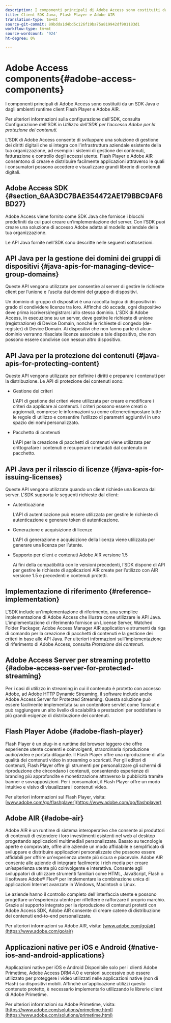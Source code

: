 ```yaml
---
description: I componenti principali di Adobe Access sono costituiti da un SDK Java e dagli ambienti runtime client Flash Player e Adobe AIR.
title: Client SDK Java, Flash Player e Adobe AIR
translation-type: tm+mt
source-git-commit: 89bdda1d4bd5c126f19ba75a819942df901183d1
workflow-type: tm+mt
source-wordcount: '924'
ht-degree: 0%

---
```



# Adobe Access components{#adobe-access-components}

I componenti principali di Adobe Access sono costituiti da un SDK Java e dagli ambienti runtime client Flash Player e Adobe AIR.

Per ulteriori informazioni sulla configurazione dell&#39;SDK, consulta Configurazione dell&#39;SDK in *Utilizzo dell&#39;SDK per l&#39;accesso Adobe per la protezione dei contenuti.*

L’SDK di Adobe Access consente di sviluppare una soluzione di gestione dei diritti digitali che si integra con l’infrastruttura aziendale esistente della tua organizzazione, ad esempio i sistemi di gestione dei contenuti, fatturazione e controllo degli accessi utente. Flash Player e Adobe AIR consentono di creare e distribuire facilmente applicazioni attraverso le quali i consumatori possono accedere e visualizzare grandi librerie di contenuti digitali.

## Adobe Access SDK {#section_6AA3DC7BAE354472AE179BBC9AF6BD27}

Adobe Access viene fornito come SDK Java che fornisce i blocchi predefiniti da cui puoi creare un’implementazione del server. Con l’SDK puoi creare una soluzione di accesso Adobe adatta al modello aziendale della tua organizzazione.

Le API Java fornite nell’SDK sono descritte nelle seguenti sottosezioni.

## API Java per la gestione dei domini dei gruppi di dispositivi {#java-apis-for-managing-device-group-domains}

Queste API vengono utilizzate per consentire al server di gestire le richieste client per l’unione e l’uscita dai domini del gruppo di dispositivi.

Un dominio di gruppo di dispositivi è una raccolta logica di dispositivi in grado di condividere licenze tra loro. Affinché ciò accada, ogni dispositivo deve prima iscriversi/registrarsi allo stesso dominio. L’SDK di Adobe Access, in esecuzione su un server, deve gestire le richieste di unione (registrazione) di Device Domain, nonché le richieste di congedo (de-register) di Device Domain. Ai dispositivi che non fanno parte di alcun dominio verranno rilasciate licenze associate a tale dispositivo, che non possono essere condivise con nessun altro dispositivo.

## API Java per la protezione dei contenuti {#java-apis-for-protecting-content}

Queste API vengono utilizzate per definire i diritti e preparare i contenuti per la distribuzione. Le API di protezione dei contenuti sono:

* Gestione dei criteri

   L’API di gestione dei criteri viene utilizzata per creare e modificare i criteri da applicare ai contenuti. I criteri possono essere creati o aggiornati, comprese le informazioni su come ottenere/impostare tutte le regole di utilizzo e consentire l’utilizzo di parametri aggiuntivi in uno spazio dei nomi personalizzato.

* Pacchetto di contenuti

   L’API per la creazione di pacchetti di contenuti viene utilizzata per crittografare i contenuti e recuperare i metadati dal contenuto in pacchetto.

## API Java per il rilascio di licenze {#java-apis-for-issuing-licenses}

Queste API vengono utilizzate quando un client richiede una licenza dal server. L&#39;SDK supporta le seguenti richieste dal client:

* Autenticazione

   L’API di autenticazione può essere utilizzata per gestire le richieste di autenticazione e generare token di autenticazione.

* Generazione e acquisizione di licenze

   L’API di generazione e acquisizione della licenza viene utilizzata per generare una licenza per l’utente.

* Supporto per client e contenuti Adobe AIR versione 1.5

   Ai fini della compatibilità con le versioni precedenti, l’SDK dispone di API per gestire le richieste di applicazioni AIR create per l’utilizzo con AIR versione 1.5 e precedenti e contenuti protetti.

## Implementazione di riferimento {#reference-implementation}

L&#39;SDK include un&#39;implementazione di riferimento, una semplice implementazione di Adobe Access che illustra come utilizzare le API Java. L&#39;implementazione di riferimento fornisce un License Server, Watched Folder Packager, Adobe Access Manager AIR application e strumenti da riga di comando per la creazione di pacchetti di contenuti e la gestione dei criteri in base alle API Java. Per ulteriori informazioni sull&#39;implementazione di riferimento di Adobe Access, consulta *Protezione dei contenuti*.

## Adobe Access Server per streaming protetto {#adobe-access-server-for-protected-streaming}

Per i casi di utilizzo in streaming in cui il contenuto è protetto con accesso Adobe, ad Adobe HTTP Dynamic Streaming, il software include anche Adobe Access Server for Protected Streaming. Questa soluzione può essere facilmente implementata su un contenitore servlet come Tomcat e può raggiungere un alto livello di scalabilità e prestazioni per soddisfare le più grandi esigenze di distribuzione dei contenuti.

## Flash Player Adobe {#adobe-flash-player}

Flash Player è un plug-in e runtime del browser leggero che offre esperienze utente coerenti e coinvolgenti, straordinaria riproduzione audio/video e portata dilagante. Il Flash Player offre una riproduzione di alta qualità dei contenuti video in streaming o scaricati. Per gli editori di contenuti, Flash Player offre gli strumenti per personalizzare gli schermi di riproduzione che circondano i contenuti, consentendo esperienze di branding più approfondite e monetizzazione attraverso la pubblicità tramite banner e sovrapposizioni. Per i consumatori, il Flash Player offre un modo intuitivo e visivo di visualizzare i contenuti video.

Per ulteriori informazioni sul Flash Player, visita: [www.adobe.com/go/flashplayer](https://www.adobe.com/go/flashplayer)

## Adobe AIR {#adobe-air}

Adobe AIR è un runtime di sistema interoperativo che consente ai produttori di contenuti di estendere i loro investimenti esistenti nel web al desktop progettando applicazioni multimediali personalizzate. Basato su tecnologie aperte e comprovate, offre alle aziende un modo affidabile e semplificato di sviluppare e distribuire applicazioni personalizzate che possono essere affidabili per offrire un&#39;esperienza utente più sicura e piacevole. Adobe AIR consente alle aziende di integrare facilmente i rich media per creare un’esperienza utente più coinvolgente e interattiva. Consente agli sviluppatori di utilizzare strumenti familiari come HTML, JavaScript, Flash o il software Adobe® Flex® per implementare la combinazione unica di applicazioni Internet avanzate in Windows, Macintosh o Linux.

Le aziende hanno il controllo completo dell&#39;interfaccia utente e possono progettare un&#39;esperienza utente per riflettere e rafforzare il proprio marchio. Grazie al supporto integrato per la riproduzione di contenuti protetti con Adobe Access SDK, Adobe AIR consente di creare catene di distribuzione dei contenuti end-to-end personalizzate.

Per ulteriori informazioni su Adobe AIR, visita: [www.adobe.com/go/air](https://www.adobe.com/go/air)

## Applicazioni native per iOS e Android {#native-ios-and-android-applications}

Applicazioni native per iOS e Android Disponibile solo per i clienti Adobe Primetime, Adobe Access DRM 4.0 e versioni successive può essere utilizzato per proteggere i video utilizzati nelle applicazioni native (non di Flash) su dispositivi mobili. Affinché un&#39;applicazione utilizzi questo contenuto protetto, è necessario implementarlo utilizzando le librerie client di Adobe Primetime.

Per ulteriori informazioni su Adobe Primetime, visita: [https://www.adobe.com/solutions/primetime.html](https://www.adobe.com/solutions/primetime.html)
